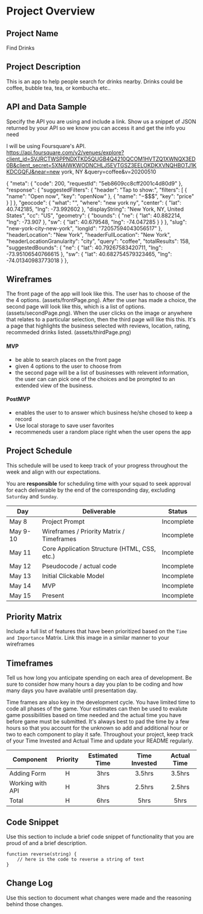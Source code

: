 # Project Overview

## Project Name

Find Drinks 

## Project Description

This is an app to help people search for drinks nearby.  Drinks could be coffee, bubble tea, tea, or kombucha etc.. 

## API and Data Sample

Specify the API you are using and include a link. Show us a snippet of JSON returned by your API so we know you can access it and get the info you need

I will be using Foursquare's API.  https://api.foursquare.com/v2/venues/explore?client_id=SVJRCTWSPPNDXTKD5QUGB4Q4210QCOM1HVTZQ1XWNQX3ED0B&client_secret=5XNAIWKWODNCHLJ5EVTGSZ3EELOKDKXVNQHBOTJ1KKDCGQFJ&near=new york, NY &query=coffee&v=20200510 

{
    "meta": {
        "code": 200,
        "requestId": "5eb8609cc8cff2001c4d80d9"
    },
    "response": {
        "suggestedFilters": {
            "header": "Tap to show:",
            "filters": [
                {
                    "name": "Open now",
                    "key": "openNow"
                },
                {
                    "name": "$-$$$$",
                    "key": "price"
                }
            ]
        },
        "geocode": {
            "what": "",
            "where": "new york ny",
            "center": {
                "lat": 40.742185,
                "lng": -73.992602
            },
            "displayString": "New York, NY, United States",
            "cc": "US",
            "geometry": {
                "bounds": {
                    "ne": {
                        "lat": 40.882214,
                        "lng": -73.907
                    },
                    "sw": {
                        "lat": 40.679548,
                        "lng": -74.047285
                    }
                }
            },
            "slug": "new-york-city-new-york",
            "longId": "72057594043056517"
        },
        "headerLocation": "New York",
        "headerFullLocation": "New York",
        "headerLocationGranularity": "city",
        "query": "coffee",
        "totalResults": 158,
        "suggestedBounds": {
            "ne": {
                "lat": 40.79267583420711,
                "lng": -73.95106540766615
            },
            "sw": {
                "lat": 40.682754579323465,
                "lng": -74.01340983773018
            }
        },

## Wireframes

The front page of the app will look like this. The user has to choose of the the 4 options. (assets/frontPage.png). 
After the user has made a choice, the second page will look like this, which is a list of options.  (assets/secondPage.png). 
When the user clicks on the image or anywhere that relates to a particular selection, then the third page will like this this.  It's a page that highlights the business selected with reviews, location, rating, recommeded drinks listed.  (assets/thirdPage.png)

#### MVP 

- be able to search places on the front page 
- given 4 options to the user to choose from 
- the second page will be a list of businesses with relevent information, the user can can pick one of the choices and be prompted to an extended view of the business. 

#### PostMVP  

- enables the user to to answer which business he/she chosed to keep a record 
- Use local storage to save user favorites
- recommeneds user a random place right when the user opens the app 

## Project Schedule

This schedule will be used to keep track of your progress throughout the week and align with our expectations.  

You are **responsible** for scheduling time with your squad to seek approval for each deliverable by the end of the corresponding day, excluding `Saturday` and `Sunday`.

|  Day | Deliverable | Status
|---|---| ---|
|May 8| Project Prompt | Incomplete
|May 9-10| Wireframes / Priority Matrix / Timeframes | Incomplete
|May 11| Core Application Structure (HTML, CSS, etc.) | Incomplete
|May 12| Pseudocode / actual code | Incomplete
|May 13| Initial Clickable Model  | Incomplete
|May 14| MVP | Incomplete
|May 15| Present | Incomplete

## Priority Matrix

Include a full list of features that have been prioritized based on the `Time and Importance` Matrix.  Link this image in a similar manner to your wireframes

## Timeframes

Tell us how long you anticipate spending on each area of development. Be sure to consider how many hours a day you plan to be coding and how many days you have available until presentation day.

Time frames are also key in the development cycle.  You have limited time to code all phases of the game.  Your estimates can then be used to evalute game possibilities based on time needed and the actual time you have before game must be submitted. It's always best to pad the time by a few hours so that you account for the unknown so add and additional hour or two to each component to play it safe. Throughout your project, keep track of your Time Invested and Actual Time and update your README regularly.

| Component | Priority | Estimated Time | Time Invested | Actual Time |
| --- | :---: |  :---: | :---: | :---: |
| Adding Form | H | 3hrs| 3.5hrs | 3.5hrs |
| Working with API | H | 3hrs| 2.5hrs | 2.5hrs |
| Total | H | 6hrs| 5hrs | 5hrs |

## Code Snippet

Use this section to include a brief code snippet of functionality that you are proud of and a brief description.  

```
function reverse(string) {
	// here is the code to reverse a string of text
}
```

## Change Log
 Use this section to document what changes were made and the reasoning behind those changes.  
